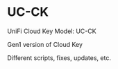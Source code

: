 # UC-CK
UniFi Cloud Key Model: UC-CK

Gen1 version of Cloud Key

Different scripts, fixes, updates, etc.
